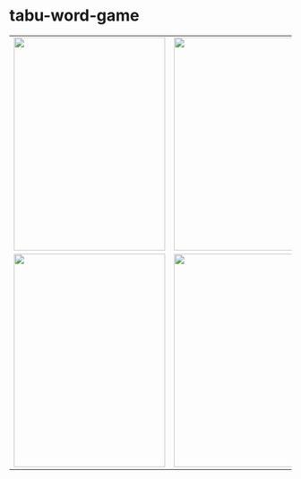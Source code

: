 # tabu-word-game
<table>
  <tr>
    <td><img src="https://user-images.githubusercontent.com/29106169/60460055-65729880-9c4b-11e9-8d54-18c3050be09a.png" height="381" width="270"></td>
    <td><img src="https://user-images.githubusercontent.com/29106169/60460734-39581700-9c4d-11e9-8676-74cbe11fb4ac.JPG" height="381" width="270"></td>
    <td><img src="https://user-images.githubusercontent.com/29106169/60460780-5987d600-9c4d-11e9-9f91-d6132f28f80a.JPG" height="381" width="270"></td>
  </tr>
  <tr>
    <td><img src="https://user-images.githubusercontent.com/29106169/60460828-758b7780-9c4d-11e9-9c56-6ab868222798.JPG" height="381" width="270"></td>
    <td><img src="https://user-images.githubusercontent.com/29106169/60460848-8340fd00-9c4d-11e9-8a10-ec5ea786bb0b.JPG" height="381" width="270"></td>
    <td><img src="https://user-images.githubusercontent.com/29106169/60460877-9b188100-9c4d-11e9-9039-61c4c1571771.JPG" height="381" width="270"></td>
  </tr>
</table>
      









